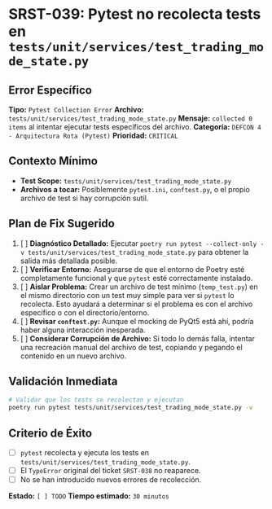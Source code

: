 # SRST-039: Pytest no recolecta tests en `tests/unit/services/test_trading_mode_state.py`

## Error Específico
**Tipo:** `Pytest Collection Error`
**Archivo:** `tests/unit/services/test_trading_mode_state.py`
**Mensaje:** `collected 0 items` al intentar ejecutar tests específicos del archivo.
**Categoría:** `DEFCON 4 - Arquitectura Rota (Pytest)`
**Prioridad:** `CRITICAL`

## Contexto Mínimo
- **Test Scope:** `tests/unit/services/test_trading_mode_state.py`
- **Archivos a tocar:** Posiblemente `pytest.ini`, `conftest.py`, o el propio archivo de test si hay corrupción sutil.

## Plan de Fix Sugerido
1. [ ] **Diagnóstico Detallado:** Ejecutar `poetry run pytest --collect-only -v tests/unit/services/test_trading_mode_state.py` para obtener la salida más detallada posible.
2. [ ] **Verificar Entorno:** Asegurarse de que el entorno de Poetry esté completamente funcional y que `pytest` esté correctamente instalado.
3. [ ] **Aislar Problema:** Crear un archivo de test mínimo (`temp_test.py`) en el mismo directorio con un test muy simple para ver si `pytest` lo recolecta. Esto ayudará a determinar si el problema es con el archivo específico o con el directorio/entorno.
4. [ ] **Revisar `conftest.py`:** Aunque el mocking de PyQt5 está ahí, podría haber alguna interacción inesperada.
5. [ ] **Considerar Corrupción de Archivo:** Si todo lo demás falla, intentar una recreación manual del archivo de test, copiando y pegando el contenido en un nuevo archivo.

## Validación Inmediata
```bash
# Validar que los tests se recolectan y ejecutan
poetry run pytest tests/unit/services/test_trading_mode_state.py -v
```

## Criterio de Éxito
- [ ] `pytest` recolecta y ejecuta los tests en `tests/unit/services/test_trading_mode_state.py`.
- [ ] El `TypeError` original del ticket `SRST-038` no reaparece.
- [ ] No se han introducido nuevos errores de recolección.

**Estado:** `[ ] TODO`
**Tiempo estimado:** `30 minutos`
